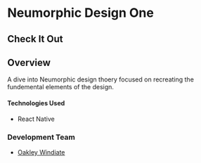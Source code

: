 # Neumorphic Design One

## Check It Out

## Overview

A dive into Neumorphic design thoery focused on recreating the fundemental elements of the design. 


#### Technologies Used

* React Native

### Development Team

* [Oakley Windiate](https://github.com/oakleywindiate)
